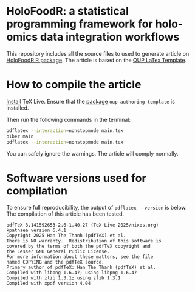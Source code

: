 # HoloFoodR: a statistical programming framework for holo-omics data integration workflows

This repository includes all the source files to used to generate article on
[HoloFoodR R
package](https://bioconductor.org/packages/release//bioc/html/HoloFoodR.html).
The article is based on the [OUP LaTex
Template](https://ctan.org/pkg/oup-authoring-template).

# How to compile the article

[Install](https://tug.org/texlive/) TeX Live. Ensure that the
[package](https://ctan.org/pkg/oup-authoring-template)
`oup-authoring-template` is installed.

Then run the following commands in the terminal:

```bash
pdflatex --interaction=nonstopmode main.tex
biber main
pdflatex --interaction=nonstopmode main.tex
```

You can safely ignore the warnings. The article will comply normally.

# Software versions used for compilation

To ensure full reproducibility, the output of `pdflatex --version` is below.
The compilation of this article has been tested.

```
pdfTeX 3.141592653-2.6-1.40.27 (TeX Live 2025/nixos.org)
kpathsea version 6.4.1
Copyright 2025 Han The Thanh (pdfTeX) et al.
There is NO warranty.  Redistribution of this software is
covered by the terms of both the pdfTeX copyright and
the Lesser GNU General Public License.
For more information about these matters, see the file
named COPYING and the pdfTeX source.
Primary author of pdfTeX: Han The Thanh (pdfTeX) et al.
Compiled with libpng 1.6.47; using libpng 1.6.47
Compiled with zlib 1.3.1; using zlib 1.3.1
Compiled with xpdf version 4.04
```
